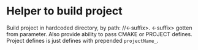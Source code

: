 # Helper to build project

Build project in hardcoded directory, by path:
<hardcoded>/<currDir>/<gitBranch><-suffix>.
<-suffix> gotten from parameter.
Also provide ability to pass CMAKE or PROJECT defines. Project defines is just
defines with prepended `projectName_`.
